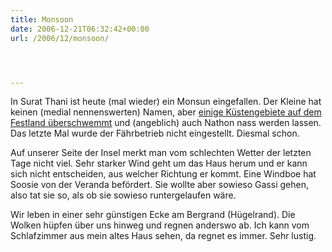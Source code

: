 ```yaml
---
title: Monsoon
date: 2006-12-21T06:32:42+00:00
url: /2006/12/monsoon/




---
```

In Surat Thani ist heute (mal wieder) ein Monsun eingefallen. Der Kleine hat keinen (medial nennenswerten) Namen, aber [einige Küstengebiete auf dem Festland überschwemmt][1] und (angeblich) auch Nathon nass werden lassen. Das letzte Mal wurde der Fährbetrieb nicht eingestellt. Diesmal schon.

Auf unserer Seite der Insel merkt man vom schlechten Wetter der letzten Tage nicht viel. Sehr starker Wind geht um das Haus herum und er kann sich nicht entscheiden, aus welcher Richtung er kommt. Eine Windboe hat Soosie von der Veranda befördert. Sie wollte aber sowieso Gassi gehen, also tat sie so, als ob sie sowieso runtergelaufen wäre.

Wir leben in einer sehr günstigen Ecke am Bergrand (Hügelrand). Die Wolken hüpfen über uns hinweg und regnen anderswo ab. Ich kann vom Schlafzimmer aus mein altes Haus sehen, da regnet es immer. Sehr lustig.

 [1]: http://www.nationmultimedia.com/2006/12/21/headlines/headlines_30022190.php
